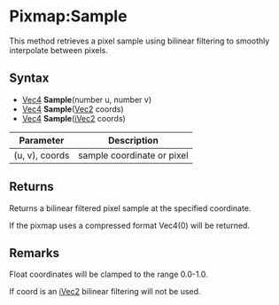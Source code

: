 # Pixmap:Sample

This method retrieves a pixel sample using bilinear filtering to smoothly interpolate between pixels.

## Syntax

- [Vec4](Vec4.md) **Sample**(number u, number v)
- [Vec4](Vec4.md) **Sample**([Vec2](Vec2.md) coords)
- [Vec4](Vec4.md) **Sample**([iVec2](iVec2.md) coords)

| Parameter | Description |
|---|---|
| (u, v), coords | sample coordinate or pixel |

## Returns 

Returns a bilinear filtered pixel sample at the specified coordinate.

If the pixmap uses a compressed format Vec4(0) will be returned.

## Remarks

Float coordinates will be clamped to the range 0.0-1.0.

If coord is an [iVec2](iVec2.md) bilinear filtering will not be used.
